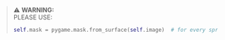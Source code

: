 > ⚠ **WARNING:**  
> PLEASE USE:
> ```python
> self.mask = pygame.mask.from_surface(self.image)  # for every sprite you make that should collide with the player
> ```
